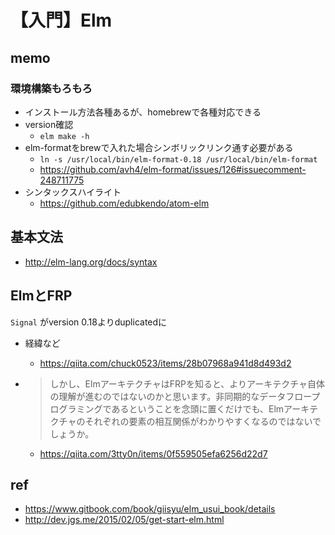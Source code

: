 # 【入門】Elm 

## memo

### 環境構築もろもろ

- インストール方法各種あるが、homebrewで各種対応できる
- version確認
	- `elm make -h`
- elm-formatをbrewで入れた場合シンボリックリンク通す必要がある
	- `ln -s /usr/local/bin/elm-format-0.18 /usr/local/bin/elm-format`
	- https://github.com/avh4/elm-format/issues/126#issuecomment-248711775
- シンタックスハイライト
	- https://github.com/edubkendo/atom-elm

## 基本文法

- http://elm-lang.org/docs/syntax

## ElmとFRP

`Signal` がversion 0.18よりduplicatedに

- 経緯など
	- https://qiita.com/chuck0523/items/28b07968a941d8d493d2
- > しかし、ElmアーキテクチャはFRPを知ると、よりアーキテクチャ自体の理解が進むのではないのかと思います。非同期的なデータフロープログラミングであるということを念頭に置くだけでも、Elmアーキテクチャのそれぞれの要素の相互関係がわかりやすくなるのではないでしょうか。

	- https://qiita.com/3tty0n/items/0f559505efa6256d22d7


## ref

- https://www.gitbook.com/book/giisyu/elm_usui_book/details
- http://dev.jgs.me/2015/02/05/get-start-elm.html
